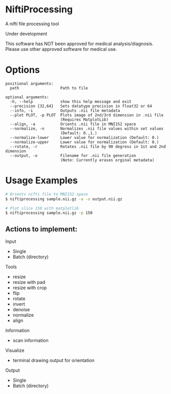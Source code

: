 # NiftiProcessing

A nifti file processing tool

Under development

This software has NOT been approved for medical analysis/diagnosis. Please use other
approved software for medical use.

# Options
    positional arguments:
      path                  Path to file
    
    optional arguments:
      -h, --help            show this help message and exit
      --precision {32,64}   Sets datatype precision in float32 or 64
      --info, -i            Outputs .nii file metadata
      --plot PLOT, -p PLOT  Plots image of 2nd/3rd dimension in .nii file 
                            (Requires MatplotLib)
      --align, -a           Orients .nii file in MNI152 space
      --normalize, -n       Normalizes .nii file values within set values 
                            (Default: 0.,1.)
      --normalize-lower     Lower value for normalization (Default: 0.)
      --normalize-upper     Lower value for normalization (Default: 0.)
      --rotate, -r          Rotates .nii file by 90 degress in 1st and 2nd dimension
      --output, -o          Filename for .nii file generation 
                            (Note: Currently erases orginal metadata)

# Usage Examples
```bash
# Orients nifti file to MNI152 space
$ niftiprocessing sample.nii.gz -a -o output.nii.gz

# Plot slice 150 with matplotlib
$ niftiprocessing sample.nii.gz -p 150
```

## Actions to implement:

Input
- Single
- Batch (directory)

Tools
- resize
- resize with pad
- resize with crop
- flip
- rotate
- invert
- denoise
- normalize
- align

Information
- scan information

Visualize
- terminal drawing output for orientation

Output
- Single
- Batch (directory)
